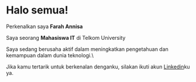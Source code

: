 # Halo semua! 

Perkenalkan saya **Farah Annisa**

Saya seorang **Mahasiswa IT** di Telkom University

Saya sedang berusaha aktif dalam meningkatkan pengetahuan dan kemampuan dalam dunia teknologi.\

Jika kamu tertarik untuk berkenalan denganku, silakan ikuti akun [Linkedin](www.linkedin.com/in/farah-annisa-5b1686193)ku ya.

